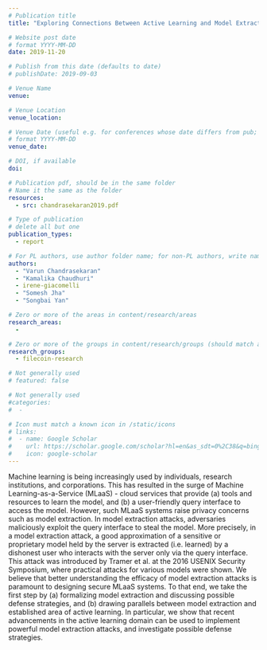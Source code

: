 ```yaml
---
# Publication title
title: "Exploring Connections Between Active Learning and Model Extraction"

# Website post date
# format YYYY-MM-DD
date: 2019-11-20

# Publish from this date (defaults to date)
# publishDate: 2019-09-03

# Venue Name
venue:

# Venue Location
venue_location:

# Venue Date (useful e.g. for conferences whose date differs from pub; defaults to date)
# format YYYY-MM-DD
venue_date:

# DOI, if available
doi:

# Publication pdf, should be in the same folder
# Name it the same as the folder
resources:
  - src: chandrasekaran2019.pdf

# Type of publication
# delete all but one
publication_types:
  - report

# For PL authors, use author folder name; for non-PL authors, write name as in paper within ""
authors:
  - "Varun Chandrasekaran"
  - "Kamalika Chaudhuri"
  - irene-giacomelli
  - "Somesh Jha"
  - "Songbai Yan"

# Zero or more of the areas in content/research/areas
research_areas:
  -

# Zero or more of the groups in content/research/groups (should match author membership)
research_groups:
  - filecoin-research

# Not generally used
# featured: false

# Not generally used
#categories:
#  -

# Icon must match a known icon in /static/icons
# links:
#  - name: Google Scholar
#    url: https://scholar.google.com/scholar?hl=en&as_sdt=0%2C38&q=bing&btnG=
#    icon: google-scholar
---
```


Machine learning is being increasingly used by individuals, research institutions, and corporations. This has resulted in the surge of Machine Learning-as-a-Service (MLaaS) - cloud services that provide (a) tools and resources to learn the model, and (b) a user-friendly query interface to access the model. However, such MLaaS systems raise privacy concerns such as model extraction. In model extraction attacks, adversaries maliciously exploit the query interface to steal the model. More precisely, in a model extraction attack, a good approximation of a sensitive or proprietary model held by the server is extracted (i.e. learned) by a dishonest user who interacts with the server only via the query interface. This attack was introduced by Tramer et al. at the 2016 USENIX Security Symposium, where practical attacks for various models were shown. We believe that better understanding the efficacy of model extraction attacks is paramount to designing secure MLaaS systems. To that end, we take the first step by (a) formalizing model extraction and discussing possible defense strategies, and (b) drawing parallels between model extraction and established area of active learning. In particular, we show that recent advancements in the active learning domain can be used to implement powerful model extraction attacks, and investigate possible defense strategies.
